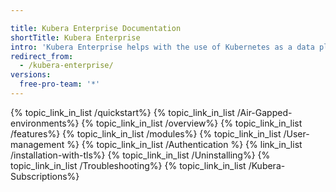 ```yaml
---

title: Kubera Enterprise Documentation
shortTitle: Kubera Enterprise
intro: 'Kubera Enterprise helps with the use of Kubernetes as a data plane. This section covers the documentation for installing Kubera Enterprise, getting started with the initial configuration, enterprise deployment configuration, launching Kubera modules and subscription management. Choose any of the topics below to explore more'
redirect_from:
  - /kubera-enterprise/
versions:
  free-pro-team: '*'
---
```




{% topic_link_in_list /quickstart%}
{% topic_link_in_list /Air-Gapped-environments%}
{% topic_link_in_list /overview%}
{% topic_link_in_list /features%}
{% topic_link_in_list /modules%}
{% topic_link_in_list /User-management %}
{% topic_link_in_list /Authentication %}
{% link_in_list /installation-with-tls%}
{% topic_link_in_list /Uninstalling%}
{% topic_link_in_list /Troubleshooting%}
{% topic_link_in_list /Kubera-Subscriptions%}
